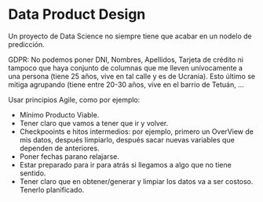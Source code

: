 # Data Product Design

Un proyecto de Data Science no siempre tiene que acabar en un nodelo de predicción. 

GDPR: No podemos poner DNI, Nombres, Apellidos, Tarjeta de crédito ni tampoco que haya conjunto de columnas que me lleven unívocamente a una persona (tiene 25 años, vive en tal calle y es de Ucrania). Esto último se mitiga agrupando (tiene entre 20-30 años, vive en el barrio de Tetuán, ...

Usar principios Agile, como por ejemplo:
- Mínimo Producto Viable. 
- Tener claro que vamos a tener que ir y volver. 
- Checkpooints e hitos intermedios: por ejemplo, primero un OverView de mis datos, después limpiarlo, después sacar nuevas variables que dependen de anteriores. 
- Poner fechas parano relajarse. 
- Estar preparado para ir para atrás si llegamos a algo que no tiene sentido. 
- Tener claro que en obtener/generar y limpiar los datos va a ser costoso. Tenerlo planificado. 
